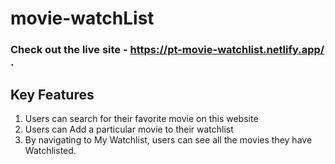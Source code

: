 # movie-watchList

### Check out the live site - https://pt-movie-watchlist.netlify.app/ .

## Key Features
1) Users can search for their favorite movie on this website
2) Users can Add a particular movie to their watchlist
3) By navigating to My Watchlist, users can see all the movies they have Watchlisted.



